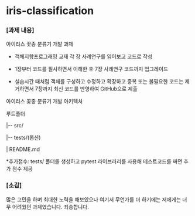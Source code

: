# iris-classification

### [과제 내용]
아이리스 꽃종 분류기 개발 과제

 

- 객체지향프로그래밍 교재 각 장 사례연구를 읽어보고 코드로 작성

- 1장부터 코드를 필사하면서 이해한 후 7장 사례연구 코드까지 업그레이드

- 실습시간 때처럼 객체를 구성하고 수정하고 확장하고 중복 또는 불필요한 코드는 제거하면서 7장까지 최신 코드를 반영하여 GitHub으로 제출

 

아이리스 꽃종 분류기 개발 아키텍처

 

루트폴더

   |-- src/

   |-- tests/(옵션)

   | README.md

 

*추가점수: tests/ 폴더를 생성하고 pytest 라이브러리를 사용해 테스트코드를 짜면 추가 점수 제공

### [소감]
많은 고민을 하며 최대한 노력을 해보았으나 여기서 무언가를 더 하기에는 저에게는 너무 어려웠던 과제였습니다. 죄송합니다.